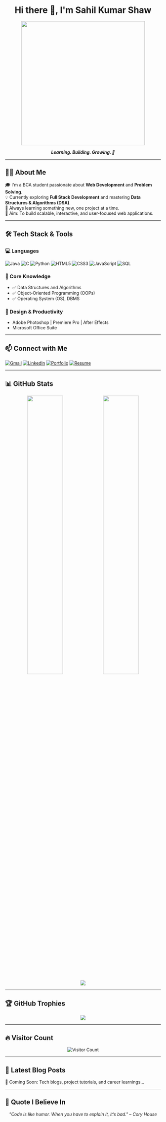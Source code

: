 <h1 align="center">Hi there 👋, I'm Sahil Kumar Shaw</h1>

<p align="center">
  <img src="https://github.com/abhisheknaiidu/abhisheknaiidu/blob/master/code.gif?raw=true" width="400"/>
</p>

<p align="center">
  <b><i>Learning. Building. Growing. 🚀</i></b>
</p>

---

## 👨‍💻 About Me

🎓 I'm a BCA student passionate about **Web Development** and **Problem Solving**.  
💡 Currently exploring **Full Stack Development** and mastering **Data Structures & Algorithms (DSA)**.  
🌱 Always learning something new, one project at a time.  
🎯 Aim: To build scalable, interactive, and user-focused web applications.

---

## 🛠️ Tech Stack & Tools

### 💻 Languages
![Java](https://img.shields.io/badge/Java-007396?style=for-the-badge&logo=java&logoColor=white)
![C](https://img.shields.io/badge/C-00599C?style=for-the-badge&logo=c&logoColor=white)
![Python](https://img.shields.io/badge/Python-3776AB?style=for-the-badge&logo=python&logoColor=white)
![HTML5](https://img.shields.io/badge/HTML5-e34c26?style=for-the-badge&logo=html5&logoColor=white)
![CSS3](https://img.shields.io/badge/CSS3-1572b6?style=for-the-badge&logo=css3&logoColor=white)
![JavaScript](https://img.shields.io/badge/JavaScript-F7DF1E?style=for-the-badge&logo=javascript&logoColor=black)
![SQL](https://img.shields.io/badge/SQL-003B57?style=for-the-badge&logo=postgresql&logoColor=white)

### 🧠 Core Knowledge
- ✅ Data Structures and Algorithms  
- ✅ Object-Oriented Programming (OOPs)  
- ✅ Operating System (OS), DBMS  

### 🎨 Design & Productivity
- Adobe Photoshop | Premiere Pro | After Effects  
- Microsoft Office Suite

---

## 📫 Connect with Me

[![Gmail](https://img.shields.io/badge/Gmail-D14836?style=flat-square&logo=gmail&logoColor=white)](mailto:sahilcoomar7@gmail.com)
[![LinkedIn](https://img.shields.io/badge/LinkedIn-blue?style=flat-square&logo=linkedin&logoColor=white)](https://www.linkedin.com/in/sahil-kumar-502a39261)
[![Portfolio](https://img.shields.io/badge/Portfolio-000?style=flat-square&logo=vercel&logoColor=white)](https://sahilcoomar.vercel.app)
[![Resume](https://img.shields.io/badge/Resume-PDF-critical?style=flat-square&logo=adobeacrobatreader&logoColor=white)](https://github.com/sahilcoomar/sahilcoomar/blob/main/NEW%20SK%20CV.pdf?raw=true)

---

## 📊 GitHub Stats

<p align="center">
  <img src="https://github-readme-stats.vercel.app/api?username=sahilcoomar&show_icons=true&theme=tokyonight&hide_border=true&border_radius=10" width="48%" />
  <img src="https://github-readme-streak-stats.herokuapp.com?user=sahilcoomar&theme=tokyonight&hide_border=true&border_radius=10" width="48%" />
</p>

<p align="center">
  <img src="https://github-readme-stats.vercel.app/api/top-langs/?username=sahilcoomar&layout=compact&theme=tokyonight&hide_border=true&border_radius=10"/>
</p>

---

## 🏆 GitHub Trophies

<p align="center">
  <img src="https://github-profile-trophy.vercel.app/?username=sahilcoomar&theme=tokyonight&margin-w=10&no-bg=true&no-frame=true"/>
</p>

---

## 🔥 Visitor Count

<p align="center">
  <img src="https://komarev.com/ghpvc/?username=sahilcoomar&style=for-the-badge&color=blue" alt="Visitor Count"/>
</p>

---

## 📰 Latest Blog Posts

<!-- BLOG-POST-LIST:START -->
🚧 Coming Soon: Tech blogs, project tutorials, and career learnings...  
<!-- BLOG-POST-LIST:END -->

---

## 📌 Quote I Believe In

<p align="center">
  <i>"Code is like humor. When you have to explain it, it’s bad." – Cory House</i>
</p>
